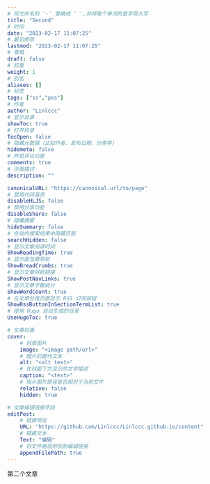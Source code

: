 ```yaml
---
# 将文件名的 '-' 替换成 ' ',并将每个单词的首字母大写
title: "Second"
# 时间
date: "2023-02-17 11:07:25"
# 最后修改
lastmod: "2023-02-17 11:07:25"
# 草稿
draft: false
# 权重
weight: 1
# 别名
aliases: []
# 标签
tags: ["ss","pos"]
# 作者
author: "Linlccc"
# 显示目录
showToc: true
# 打开目录
TocOpen: false
# 隐藏元数据（比如作者、发布日期、分类等）
hidemeta: false
# 开启评论功能
comments: true
# 页面描述
description: ""

canonicalURL: "https://canonical.url/to/page"
# 禁用代码高亮
disableHLJS: false
# 禁用分享功能
disableShare: false
# 隐藏摘要
hideSummary: false
# 在站内搜索结果中隐藏页面
searchHidden: false
# 显示文章阅读时间
ShowReadingTime: true
# 显示面包屑导航
ShowBreadCrumbs: true
# 显示文章导航链接
ShowPostNavLinks: true
# 显示文章字数统计
ShowWordCount: true
# 在文章分类页面显示 RSS 订阅按钮
ShowRssButtonInSectionTermList: true
# 使用 Hugo 自动生成的目录
UseHugoToc: true

# 文章封面
cover:
    # 封面图片
    image: "<image path/url>"
    # 图片的替代文本
    alt: "<alt text>"
    # 在封面下方显示的文字描述
    caption: "<text>"
    # 指示图片路径是否相对于当前文件
    relative: false
    hidden: true

# 文章编辑链接字段
editPost:
    # 链接地址
    URL: "https://github.com/Linlccc/Linlccc.github.io/content"
    # 链接文本
    Text: "编辑"
    # 将文件路径附加到编辑链接
    appendFilePath: true
---
```


第二个文章
